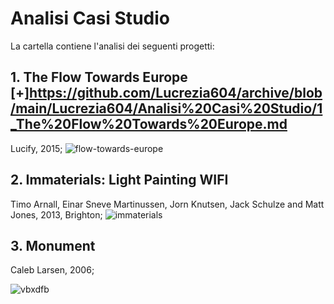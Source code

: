 # Analisi Casi Studio
La cartella contiene l'analisi dei seguenti progetti:
## 1. The Flow Towards Europe [+]https://github.com/Lucrezia604/archive/blob/main/Lucrezia604/Analisi%20Casi%20Studio/1_The%20Flow%20Towards%20Europe.md
Lucify, 2015;
![flow-towards-europe](https://user-images.githubusercontent.com/79698027/122646190-3c8c8c00-d11e-11eb-9de2-26775fa843c5.png)
## 2. Immaterials: Light Painting WIFI
Timo Arnall, Einar Sneve Martinussen, Jorn Knutsen, Jack Schulze and Matt Jones, 2013, Brighton;
![immaterials](https://user-images.githubusercontent.com/79698027/122646221-5f1ea500-d11e-11eb-9bfc-e6238d6a0a67.jpg)
## 3. Monument
Caleb Larsen, 2006;

![vbxdfb](https://user-images.githubusercontent.com/79698027/122646495-afe2cd80-d11f-11eb-82ba-fb299a279538.jpg)





